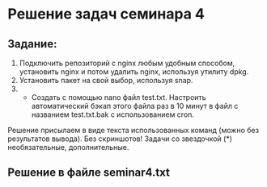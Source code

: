 # Решение задач семинара 4

## Задание:

1. Подключить репозиторий с nginx любым удобным способом, установить nginx и потом удалить nginx, используя утилиту dpkg.
2. Установить пакет на свой выбор, используя snap.
3. * Создать с помощью nano файл test.txt. Настроить автоматический бэкап этого файла раз в 10 минут в файл с названием
test.txt.bak с использованием cron.

Решение присылаем в виде текста использованных команд (можно без результатов вывода). Без скриншотов!
Задачи со звездочкой (*) необязательные, дополнительные.


## Решение в файле seminar4.txt
